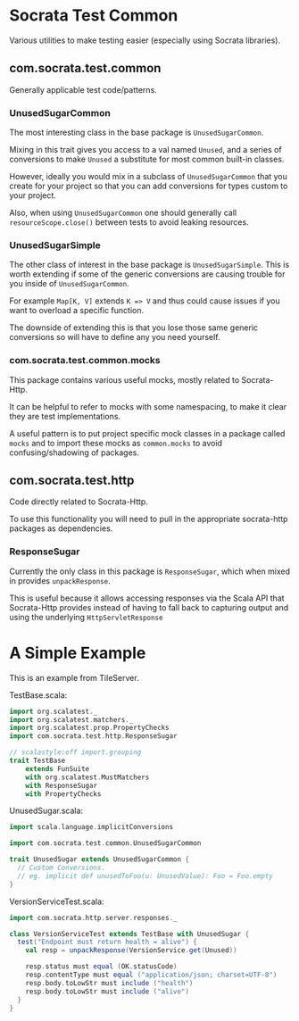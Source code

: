 # Socrata Test Common #
Various utilities to make testing easier (especially using Socrata
libraries).

## com.socrata.test.common ##
Generally applicable test code/patterns.

### UnusedSugarCommon ###
The most interesting class in the base package is `UnusedSugarCommon`.

Mixing in this trait gives you access to a val named `Unused`, and a
series of conversions to make `Unused` a substitute for most common
built-in classes.

However, ideally you would mix in a subclass of `UnusedSugarCommon`
that you create for your project so that you can add conversions for
types custom to your project.

Also, when using `UnusedSugarCommon` one should generally call
`resourceScope.close()` between tests to avoid leaking resources.

### UnusedSugarSimple ###
The other class of interest in the base package is
`UnusedSugarSimple`.  This is worth extending if some of the generic
conversions are causing trouble for you inside of
`UnusedSugarCommon`.

For example `Map[K, V]` extends `K => V` and thus could cause issues
if you want to overload a specific function.

The downside of extending this is that you lose those same generic
conversions so will have to define any you need yourself.

### com.socrata.test.common.mocks ###
This package contains various useful mocks, mostly related to
Socrata-Http.

It can be helpful to refer to mocks with some namespacing, to make it
clear they are test implementations.

A useful pattern is to put project specific mock classes in a package
called `mocks` and to import these mocks as `common.mocks` to avoid
confusing/shadowing of packages.

## com.socrata.test.http ##
Code directly related to Socrata-Http.

To use this functionality you will need to pull in the appropriate
socrata-http packages as dependencies.

### ResponseSugar ###
Currently the only class in this package is `ResponseSugar`, which
when mixed in provides `unpackResponse`.

This is useful because it allows accessing responses via the Scala API
that Socrata-Http provides instead of having to fall back to capturing
output and using the underlying `HttpServletResponse`

# A Simple Example #
This is an example from TileServer.

TestBase.scala:
```scala
import org.scalatest._
import org.scalatest.matchers._
import org.scalatest.prop.PropertyChecks
import com.socrata.test.http.ResponseSugar

// scalastyle:off import.grouping
trait TestBase
    extends FunSuite
    with org.scalatest.MustMatchers
    with ResponseSugar
    with PropertyChecks
```

UnusedSugar.scala:
```scala
import scala.language.implicitConversions

import com.socrata.test.common.UnusedSugarCommon

trait UnusedSugar extends UnusedSugarCommon {
  // Custom Conversions.
  // eg. implicit def unusedToFoo(u: UnusedValue): Foo = Foo.empty
}
```

VersionServiceTest.scala:
```scala
import com.socrata.http.server.responses._

class VersionServiceTest extends TestBase with UnusedSugar {
  test("Endpoint must return health = alive") {
    val resp = unpackResponse(VersionService.get(Unused))

    resp.status must equal (OK.statusCode)
    resp.contentType must equal ("application/json; charset=UTF-8")
    resp.body.toLowStr must include ("health")
    resp.body.toLowStr must include ("alive")
  }
}
```
